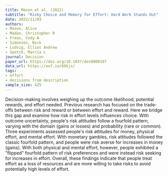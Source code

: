 ```yaml
---
title: Mason et al. (2022)
subtitle: "Risky Choice and Memory for Effort: Hard Work Stands Out"
date: 2022/11/03
authors:
- Mason, Alice
- Madan, Christopher R
- Freas, Cody A
- Simonsen, Nick
- Ludvig, Elliot Andrew
- Spetch, Marcia L
journal: Decision
paper_url: https://doi.org/10.1037/dec0000197
data_url: https://osf.io/695js/
tags:
- effort
- decisions from description
sample_size: 425
---
```


Decision-making involves weighing up the outcome likelihood, potential rewards, and effort needed. Previous research has focused on the trade-offs between risk and reward or between effort and reward. Here we bridge this gap and examine how risk in effort levels influences choice. With outcome uncertainty, people's risk attitudes follow a fourfold pattern, varying with the domain (gains or losses) and probability (rare or common). Three experiments assessed people's risk attitudes for money, physical effort, and mental effort. With monetary gambles, risk attitudes followed the classic fourfold pattern, and people were risk averse for increases in money (gains). With both physical and mental effort, however, people exhibited a "flipped" fourfold pattern of risk preferences and were instead risk seeking for increases in effort. Overall, these findings indicate that people treat effort as a loss of resources and are more willing to take risks to avoid potentially high levels of effort.
